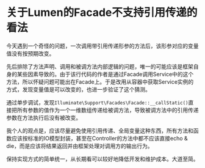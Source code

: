 # 关于Lumen的Facade不支持引用传递的看法


今天遇到一个奇怪的问题，一次调用带引用传递形参的方法后，该形参对应的变量值没有按预期改变。

<!--more-->

先后排除了方法声明、调用和被调方法内部逻辑的问题，唯一的可能应该是框架自身的某些因素导致的。由于该行代码的作者是通过Facade调用Service中的这个方法，所以怀疑问题可能出在Facade上。于是改用从容器中获取Service实例的方式，发现变量值是可以改变的，也进一步验证了这个猜测。

通过单步调试，发现`Illuminate\Support\Facades\Facade::__callStatic()`直接把所有参数的值作为一个一维数组传递给被调方法，导致被调方法中的引用传递参数在方法执行后没有被改变。

我个人的观点是，应该尽量避免使用引用传递、全局变量这种东西，所有方法和函数应该按标准的IO模型封装，甚至在Controller的方法中都不应该直接echo & die，而是应该将结果返回并由框架处理对调用方的输出行为。

保持实现方式的简单统一，从长期看可以较好地降低开发和维护成本。大道至简。


